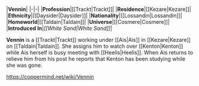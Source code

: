 |**Vennin**|
|-|-|
|**Profession**|[[Trackt\|Trackt]]|
|**Residence**|[[Kezare\|Kezare]]|
|**Ethnicity**|[[Daysider\|Daysider]]|
|**Nationality**|[[Lossandin\|Lossandin]]|
|**Homeworld**|[[Taldain\|Taldain]]|
|**Universe**|[[Cosmere\|Cosmere]]|
|**Introduced In**|*[[White Sand\|White Sand]]*|

**Vennin** is a [[Trackt\|Trackt]] working under [[Ais\|Ais]] in [[Kezare\|Kezare]] on [[Taldain\|Taldain]]. She assigns him to watch over [[Kenton\|Kenton]] while Ais herself is busy meeting with [[Heelis\|Heelis]]. When Ais returns to relieve him from his post he reports that Kenton has been studying while she was gone.



https://coppermind.net/wiki/Vennin